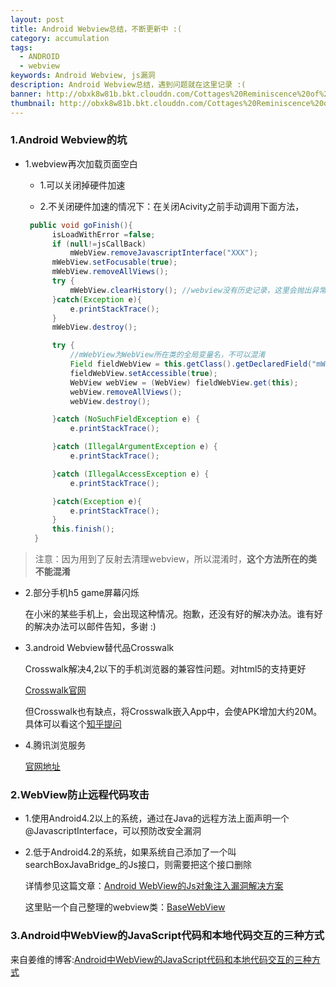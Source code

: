 ```yaml
---
layout: post
title: Android Webview总结，不断更新中 :(
category: accumulation
tags:
  - ANDROID
  - webview
keywords: Android Webview, js漏洞
description: Android Webview总结，遇到问题就在这里记录 :(
banner: http://obxk8w81b.bkt.clouddn.com/Cottages%20Reminiscence%20of%20the%20North.jpg
thumbnail: http://obxk8w81b.bkt.clouddn.com/Cottages%20Reminiscence%20of%20the%20North.jpg
---
```



### 1.Android Webview的坑

- 1.webview再次加载页面空白

  - 1.可以关闭掉硬件加速

  - 2.不关闭硬件加速的情况下：在关闭Acivity之前手动调用下面方法，

  <!--more-->

  ~~~ Java
   public void goFinish(){
        isLoadWithError =false;
        if (null!=jsCallBack)
            mWebView.removeJavascriptInterface("XXX");
        mWebView.setFocusable(true);
        mWebView.removeAllViews();
        try {
        	mWebView.clearHistory(); //webview没有历史记录，这里会抛出异常
        }catch(Exception e){
            e.printStackTrace();
        }
        mWebView.destroy();

        try {
        	//mWebView为WebView所在类的全局变量名，不可以混淆
            Field fieldWebView = this.getClass().getDeclaredField("mWebView");
            fieldWebView.setAccessible(true);
            WebView webView = (WebView) fieldWebView.get(this);
            webView.removeAllViews();
            webView.destroy();

        }catch (NoSuchFieldException e) {
            e.printStackTrace();

        }catch (IllegalArgumentException e) {
            e.printStackTrace();

        }catch (IllegalAccessException e) {
            e.printStackTrace();

        }catch(Exception e){
            e.printStackTrace();
        }
        this.finish();
    }
   ~~~

> 注意：因为用到了反射去清理webview，所以混淆时，**这个方法所在的类不能混淆**


- 2.部分手机h5 game屏幕闪烁

	在小米的某些手机上，会出现这种情况。抱歉，还没有好的解决办法。谁有好的解决办法可以邮件告知，多谢 :)

- 3.android Webview替代品Crosswalk

	Crosswalk解决4,2以下的手机浏览器的兼容性问题。对html5的支持更好

	[Crosswalk官网](https://crosswalk-project.org/)

	但Crosswalk也有缺点，将Crosswalk嵌入App中，会使APK增加大约20M。具体可以看这个[知乎提问](https://www.zhihu.com/question/26484511)

- 4.腾讯浏览服务

	[官网地址](http://x5.tencent.com/index)

### 2.WebView防止远程代码攻击

- 1.使用Android4.2以上的系统，通过在Java的远程方法上面声明一个@JavascriptInterface，可以预防改安全漏洞  

- 2.低于Android4.2的系统，如果系统自己添加了一个叫searchBoxJavaBridge_的Js接口，则需要把这个接口删除

  详情参见这篇文章：[Android WebView的Js对象注入漏洞解决方案](http://blog.csdn.net/leehong2005/article/details/11808557/)

  这里贴一个自己整理的webview类：[BaseWebView](https://gist.github.com/agehua/99233b40e05db29ee0ed4f50fb2c7530)

### 3.Android中WebView的JavaScript代码和本地代码交互的三种方式
来自姜维的博客:[Android中WebView的JavaScript代码和本地代码交互的三种方式](http://blog.csdn.net/jiangwei0910410003/article/details/52687530)
